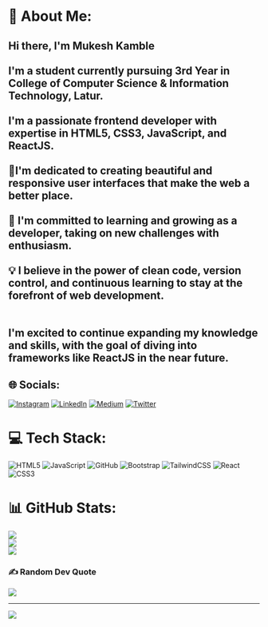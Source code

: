 # 💫 About Me:
<h2> Hi there, I'm Mukesh Kamble <br><br> I'm a student currently pursuing 3rd Year in College of Computer Science & Information <br>Technology, Latur.<br><br>    I'm a passionate frontend developer with expertise in HTML5, CSS3, JavaScript, and ReactJS.<br><br> 🌟I'm dedicated to creating beautiful and responsive user interfaces that make the web a better place.<br><br>🚀 I'm committed to learning and growing as a developer, taking on new challenges with enthusiasm.<br><br>💡 I believe in the power of clean code, version control, and continuous learning to stay at the forefront of web development.<br><br><br>I'm excited to continue expanding my knowledge and skills, with the goal of diving into frameworks like ReactJS in the near future.</h2>


## 🌐 Socials:
[![Instagram](https://img.shields.io/badge/Instagram-%23E4405F.svg?logo=Instagram&logoColor=white)](https://instagram.com/https://www.instagram.com/mukesh_k_528/) [![LinkedIn](https://img.shields.io/badge/LinkedIn-%230077B5.svg?logo=linkedin&logoColor=white)](https://linkedin.com/in/mukesh-kamble-6a5487252) [![Medium](https://img.shields.io/badge/Medium-12100E?logo=medium&logoColor=white)](https://medium.com/@@mukeshkamble63119) [![Twitter](https://img.shields.io/badge/Twitter-%231DA1F2.svg?logo=Twitter&logoColor=white)](https://twitter.com/https://twitter.com/KambleMukesh_R) 

# 💻 Tech Stack:
![HTML5](https://img.shields.io/badge/html5-%23E34F26.svg?style=for-the-badge&logo=html5&logoColor=white) ![JavaScript](https://img.shields.io/badge/javascript-%23323330.svg?style=for-the-badge&logo=javascript&logoColor=%23F7DF1E) ![GitHub](https://img.shields.io/badge/GitHub-%23121011.svg?style=for-the-badge&logo=github&logoColor=white) ![Bootstrap](https://img.shields.io/badge/bootstrap-%23563D7C.svg?style=for-the-badge&logo=bootstrap&logoColor=white) ![TailwindCSS](https://img.shields.io/badge/tailwindcss-%2338B2AC.svg?style=for-the-badge&logo=tailwind-css&logoColor=white) ![React](https://img.shields.io/badge/react-%2320232a.svg?style=for-the-badge&logo=react&logoColor=%2361DAFB) ![CSS3](https://img.shields.io/badge/css3-%231572B6.svg?style=for-the-badge&logo=css3&logoColor=white)
# 📊 GitHub Stats:
![](https://github-readme-stats.vercel.app/api?username=KambleMR&theme=dark&hide_border=false&include_all_commits=false&count_private=false)<br/>
![](https://github-readme-streak-stats.herokuapp.com/?user=KambleMR&theme=dark&hide_border=false)<br/>
![](https://github-readme-stats.vercel.app/api/top-langs/?username=KambleMR&theme=dark&hide_border=false&include_all_commits=false&count_private=false&layout=compact)

### ✍️ Random Dev Quote
![](https://quotes-github-readme.vercel.app/api?type=horizontal&theme=radical)

---
[![](https://visitcount.itsvg.in/api?id=KambleMR&icon=0&color=0)](https://visitcount.itsvg.in)

<!-- Proudly created with GPRM ( https://gprm.itsvg.in ) -->
